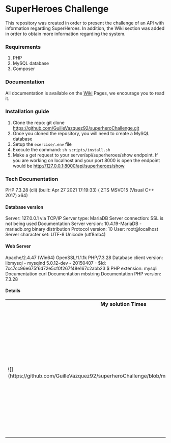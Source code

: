 # SuperHeroes Challenge
This repository was created in order to present the challenge of an API with information regarding SuperHeroes.
In addition, the Wiki section was added in order to obtain more information regarding the system.

### Requirements
1. PHP
2. MySQL database
3. Composer



### Documentation
All documentation is available on the <a href="https://github.com/GuilleVazquez92/superheroChallenge/wiki">Wiki</a> Pages, we encourage you to read it.

### Installation guide

1. Clone the repo:
git clone https://github.com/GuilleVazquez92/superheroChallenge.git
2. Once you cloned the repository, you will need to create a MySQL database
3. Setup the `exercise/.env` file
4. Execute the command: `sh scripts/install.sh`
5. Make a get request to your server/api/superheroes/show endpoint.
If you are working on localhost and your port 8000 is open the endpoint would be
http://127.0.0.1:8000/api/superheroes/show


### Tech Documentation

PHP 7.3.28 (cli) (built: Apr 27 2021 17:19:33) ( ZTS MSVC15 (Visual C++ 2017) x64)

#### Database version
Server: 127.0.0.1 via TCP/IP
Server type: MariaDB
Server connection: SSL is not being used Documentation
Server version: 10.4.19-MariaDB - mariadb.org binary distribution
Protocol version: 10
User: root@localhost
Server character set: UTF-8 Unicode (utf8mb4)

#### Web Server
Apache/2.4.47 (Win64) OpenSSL/1.1.1k PHP/7.3.28
Database client version: libmysql - mysqlnd 5.0.12-dev - 20150407 - $Id: 7cc7cc96e675f6d72e5cf0f267f48e167c2abb23 $
PHP extension: mysqli Documentation curl Documentation mbstring Documentation
PHP version: 7.3.28

#### Details

<table>
<tbody><tr><th>My solution Times</th><th>Example Times</th></tr>
<tr>
    <td>![](https://github.com/GuilleVazquez92/superheroChallenge/blob/main/exercise/img/time.png)dsd</td>
    <td><a target="_blank" rel="noopener noreferrer" href="/fnoceda/backboneChallenge/blob/master/img/2.png"><img src="/fnoceda/backboneChallenge/raw/master/img/2.png" width="400" style="max-width: 100%;"></a></td>
</tr>

</tr>
</tbody></table>